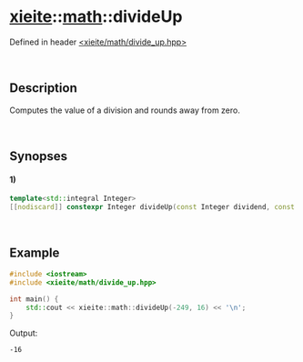 # [xieite](../../xieite.md)\:\:[math](../../math.md)\:\:divideUp
Defined in header [<xieite/math/divide_up.hpp>](../../../include/xieite/math/divide_up.hpp)

&nbsp;

## Description
Computes the value of a division and rounds away from zero.

&nbsp;

## Synopses
#### 1)
```cpp
template<std::integral Integer>
[[nodiscard]] constexpr Integer divideUp(const Integer dividend, const Integer divisor) noexcept;
```

&nbsp;

## Example
```cpp
#include <iostream>
#include <xieite/math/divide_up.hpp>

int main() {
    std::cout << xieite::math::divideUp(-249, 16) << '\n';
}
```
Output:
```
-16
```

